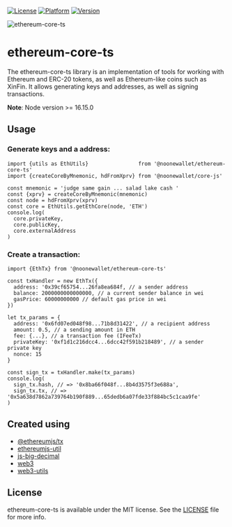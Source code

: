 [![License](https://img.shields.io/badge/license-MIT-green.svg?style=flat)](https://github.com/noonewallet/ethereum-core-ts/blob/main/LICENSE)
[![Platform](https://img.shields.io/badge/platform-web-blue.svg?style=flat)]()
[![Version](https://img.shields.io/badge/Version-1.0.0-orange.svg)]()

![ethereum-core-ts](https://github.com/noonewallet/noone-android-core-crypto/assets/111989613/1f062349-24d4-4824-9c00-b8f2724eca51)

# ethereum-core-ts
The ethereum-core-ts library is an implementation of tools for working with Ethereum and ERC-20 tokens, as well as Ethereum-like coins such as XinFin. It allows generating keys and addresses, as well as signing transactions.

**Note**: Node version >= 16.15.0
## Usage

### Generate keys and a address:
```
import {utils as EthUtils}                from '@noonewallet/ethereum-core-ts'
import {createCoreByMnemonic, hdFromXprv} from '@noonewallet/core-js'

const mnemonic = 'judge same gain ... salad lake cash '
const {xprv} = createCoreByMnemonic(mnemonic)
const node = hdFromXprv(xprv)
const core = EthUtils.getEthCore(node, 'ETH')
console.log(
  core.privateKey,
  core.publicKey,
  core.externalAddress
)
```

### Create a transaction:
```
import {EthTx} from '@noonewallet/ethereum-core-ts'

const txHandler = new EthTx({
  address: '0x39cf65754...26fa8ea684f, // a sender address
  balance: 2000000000000000, // a current sender balance in wei
  gasPrice: 60000000000 // default gas price in wei
})

let tx_params = {
  address: '0x6fd07ed048f98...71b8d31422', // a recipient address
  amount: 0.5, // a sending amount in ETH
  fee: {...}, // a transaction fee (IFeeTx)
  privateKey: '0xf1d1c216dcc4...6dcc42f591b218489', // a sender private key
  nonce: 15
}

const sign_tx = txHandler.make(tx_params)
console.log(
  sign_tx.hash, // => '0x8ba66f048f...8b4d3575f3e688a',
  sign_tx.tx, // => '0x5a638d7862a739764b190f889...65dedb6a07fde33f884bc5c1caa9fe'
)
```

## Created using
* [@ethereumjs/tx](https://github.com/ethereumjs/ethereumjs-monorepo)
* [ethereumjs-util](https://github.com/ethereumjs/ethereumjs-monorepo)
* [js-big-decimal](https://github.com/royNiladri/js-big-decimal)
* [web3](https://github.com/web3/web3.js)
* [web3-utils](https://github.com/web3/web3.js/tree/1.x/packages/web3-utils)

## License

ethereum-core-ts is available under the MIT license. See the [LICENSE](https://github.com/noonewallet/ethereum-core-ts/blob/main/LICENSE) file for more info.
